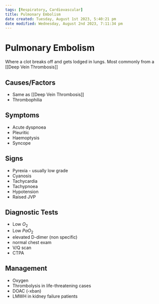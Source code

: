 ```yaml
---
tags: [Respiratory, Cardiovascular]
title: Pulmonary Embolism
date created: Tuesday, August 1st 2023, 5:40:21 pm
date modified: Wednesday, August 2nd 2023, 7:11:34 pm
---
```




# Pulmonary Embolism

Where a clot breaks off and gets lodged in lungs. Most commonly from a [[Deep Vein Thrombosis]]

## Causes/Factors

- Same as [[Deep Vein Thrombosis]]
- Thrombophilia

## Symptoms

- Acute dyspnoea
- Pleuritic
- Haemoptysis
- Syncope

## Signs

- Pyrexia - usually low grade
- Cyanosis
- Tachycardia
- Tachypnoea
- Hypotension
- Raised JVP

## Diagnostic Tests

- Low $O_2$
- Low $PaO_2$
- elevated D-dimer (non specific)
- normal chest exam
- V/Q scan
- CTPA

## Management

- Oxygen
- Thrombolysis in life-threatening cases
- DOAC (-xban)
- LMWH in kidney failure patients
